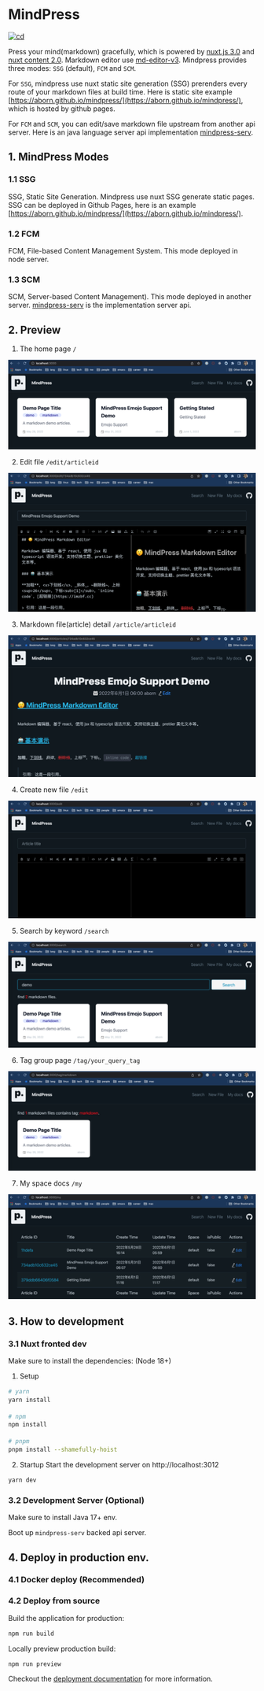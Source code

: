 # MindPress
[![cd](https://github.com/aborn/mindpress/actions/workflows/cd.yml/badge.svg)](https://github.com/aborn/mindpress/actions/workflows/cd.yml)

Press your mind(markdown) gracefully, which is powered by [nuxt.js 3.0](https://v3.nuxtjs.org) and [nuxt content 2.0](https://github.com/nuxt/content). Markdown editor use [md-editor-v3](https://github.com/imzbf/md-editor-v3). Mindpress provides three modes: `SSG` (default), `FCM` and `SCM`. 

For `SSG`, mindpress use nuxt static site generation (SSG) prerenders every route of your markdown files at build time. Here is static site example [https://aborn.github.io/mindpress/](https://aborn.github.io/mindpress/), which is hosted by github pages.  

For `FCM` and `SCM`, you can edit/save markdown file upstream from another api server. Here is an java language server api implementation [mindpress-serv](https://github.com/aborn/mindpress/mindpress-serv). 

## 1. MindPress Modes
### 1.1 SSG
SSG, Static Site Generation. Mindpress use nuxt SSG generate static pages. SSG can be deployed in Github Pages, here is an example [https://aborn.github.io/mindpress/](https://aborn.github.io/mindpress/).

### 1.2 FCM
FCM, File-based Content Management System. This mode deployed in node server.

### 1.3 SCM
SCM, Server-based Content Management). This mode deployed in another server. [mindpress-serv](https://github.com/aborn/mindpress/mindpress-serv) is the implementation server api.

## 2. Preview
1. The home page `/`  

![index](docs/img/index.png)

2. Edit file `/edit/articleid`  

![edit](docs/img/edit.png)

3. Markdown file(article) detail `/article/articleid`  

![article](docs/img/article.png)

4. Create new file `/edit`

![new](docs/img/new.png)

5. Search by keyword `/search`

![search](docs/img/search.png)

6. Tag group page `/tag/your_query_tag`

![tag](docs/img/tag.png)

7. My space docs `/my`  

![my](docs/img/my.png)

## 3. How to development

### 3.1 Nuxt fronted dev
Make sure to install the dependencies: (Node 18+)

1. Setup 

```bash
# yarn
yarn install

# npm
npm install

# pnpm
pnpm install --shamefully-hoist
```

2. Startup
Start the development server on http://localhost:3012

```bash
yarn dev
```

### 3.2 Development Server (Optional)
Make sure to install Java 17+ env.

Boot up `mindpress-serv` backed api server.


## 4. Deploy in production env.

### 4.1 Docker deploy (Recommended)
<!-- All docker deploy scripts in `mindpress-serv/scripts/docker` -->

### 4.2 Deploy from source

Build the application for production:

```bash
npm run build
```

Locally preview production build:

```bash
npm run preview
```

Checkout the [deployment documentation](https://v3.nuxtjs.org/docs/deployment) for more information.
